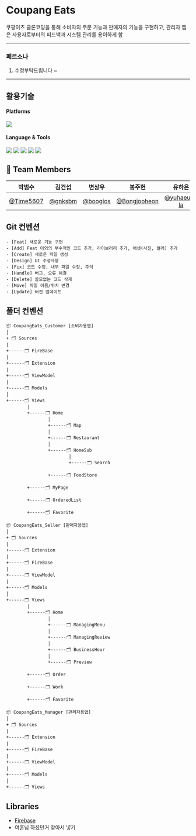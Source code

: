 # Coupang Eats

쿠팡이츠 클론코딩을 통해 소비자의 주문 기능과 판매자의 기능을 구현하고, 관리자 앱은 사용자로부터의 피드백과 시스템 관리를 용이하게 함

---
###  페르소나
1. 수정부탁드립니다 ~
---

## 활용기술

#### Platforms
<img src="https://img.shields.io/badge/iOS-5A29E4?style=flat&logo=iOS&logoColor=white"/>  
    
#### Language & Tools
<img src="https://img.shields.io/badge/Xcode-147EFB?style=flat&logo=Xcode&logoColor=white"/>
<img src="https://img.shields.io/badge/SwiftUI-2396F3?style=flat&logo=Swift&logoColor=white"/>
<img src="https://img.shields.io/badge/Swift-F05138?style=flat&logo=swift&logoColor=white"/>
<img src="https://img.shields.io/badge/Firebase-FFCA28?style=flat&logo=Firebase&logoColor=white"/>
<img src="https://img.shields.io/badge/Figma-F24E1E?style=flat&logo=Figma&logoColor=white"/>

<br>

## 👥 Team Members
|**박범수**|**김건섭**|**변상우**|**봉주헌**|**유하은**|**장여훈**|**함지수**|
|:--:|:--:|:--:|:--:|:--:|:--:|:--:|
|[@Time5607](https://github.com/Time5607)|[@gnksbm](https://github.com/gnksbm)|[@boogios](https://github.com/boogios)|[@Bongjooheon](https://github.com/Bongjooheon)|[@yuhaeun-la](https://github.com/yuhaeun-la)|[@jangyeohoon](https://github.com/jangyeohoon)|[@isakatty](https://github.com/isakatty)|

## Git 컨벤션
```
- [Feat] 새로운 기능 구현
- [Add] Feat 이외의 부수적인 코드 추가, 라이브러리 추가, 애셋(사진, 컬러) 추가
- [Create] 새로운 파일 생성
- [Design] UI 수정사항
- [Fix] 코드 수정, 내부 파일 수정, 주석
- [Handle] 버그, 오류 해결
- [Delete] 쓸모없는 코드 삭제
- [Move] 파일 이름/위치 변경 
- [Update] 버전 업데이트
```


## 폴더 컨벤션

```
📦 CoupangEats_Customer [소비자용앱]
│
+ 🗂 Sources
|
+------🗂 FireBase
|
+------🗂 Extension
|
+------🗂 ViewModel
|
+------🗂 Models
│
+------🗂 Views
        |
        +------🗂 Home
                │
                +------🗂 Map
                │
                +------🗂 Restaurant
                │
                +------🗂 HomeSub
                        │
                        +------🗂 Search
                
                +------🗂 FoodStore

        +------🗂 MyPage
 
        +------🗂 OrderedList
 
        +------🗂 Favorite
```
```
📦 CoupangEats_Seller [판매자용앱]
│
+ 🗂 Sources
|
+------🗂 Extension
|
+------🗂 FireBase
|
+------🗂 ViewModel
|
+------🗂 Models
│
+------🗂 Views
        |
        +------🗂 Home
                │
                +------🗂 ManagingMenu
                │
                +------🗂 ManagingReview
                │
                +------🗂 BusinessHour
                │
                +------🗂 Preview

        +------🗂 Order
 
        +------🗂 Work
 
        +------🗂 Favorite

```
```
📦 CoupangEats_Manager [관리자용앱]
│
+ 🗂 Sources
|
+------🗂 Extension
|
+------🗂 FireBase
|
+------🗂 ViewModel
|
+------🗂 Models
│
+------🗂 Views
```
## Libraries
- [Firebase](https://github.com/firebase/firebase-ios-sdk/blob/master/LICENSE)
- 여훈님 하셨던거 찾아서 넣기
